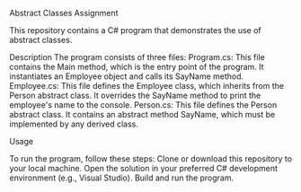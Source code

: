 
Abstract Classes Assignment

This repository contains a C# program that demonstrates the use of abstract classes.

Description
The program consists of three files:
Program.cs: This file contains the Main method, which is the entry point of the program.
It instantiates an Employee object and calls its SayName method.
Employee.cs: This file defines the Employee class, which inherits from the Person abstract class.
It overrides the SayName method to print the employee's name to the console.
Person.cs: This file defines the Person abstract class.
It contains an abstract method SayName, which must be implemented by any derived class.

Usage

To run the program, follow these steps:
Clone or download this repository to your local machine.
Open the solution in your preferred C# development environment (e.g., Visual Studio).
Build and run the program.
